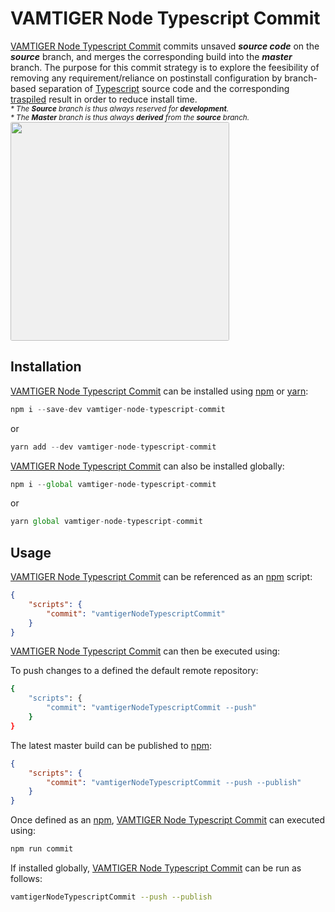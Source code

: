# VAMTIGER Node Typescript Commit
[VAMTIGER Node Typescript Commit](https://github.com/vamtiger-project/vamtiger-node-typescript-commit) commits unsaved **_source code_** on the **_source_** branch, and merges the corresponding build into the **_master_** branch. The purpose for this commit strategy is to explore the feesibility of removing any requirement/reliance on postinstall configuration by branch-based separation of [Typescript](https://www.typescriptlang.org/) source code and the corresponding [traspiled](https://www.stevefenton.co.uk/2012/11/compiling-vs-transpiling/) result in order to reduce install time.<br>
<sup>_* The **Source** branch is thus always reserved for **development**._</sup><br>
<sup>_* The **Master** branch is thus always **derived** from the **source** branch._</sup><br>
<img src=https://cdn.rawgit.com/vamtiger-project/vamtiger-node-typescript-commit/HEAD/asset/image/vamtiger-node-typescript-commit.svg style="max-height: 350px; background-color: #f0f0f0; border-radius: 3px" height=350>

## Installation
[VAMTIGER Node Typescript Commit](https://github.com/vamtiger-project/vamtiger-node-typescript-commit) can be installed using [npm](https://www.npmjs.com/) or [yarn](https://yarnpkg.com/lang/en/):
```javascript
npm i --save-dev vamtiger-node-typescript-commit
```
or
```javascript
yarn add --dev vamtiger-node-typescript-commit
```

[VAMTIGER Node Typescript Commit](https://github.com/vamtiger-project/vamtiger-node-typescript-commit) can also be installed globally:
```javascript
npm i --global vamtiger-node-typescript-commit 
```
or
```javascript
yarn global vamtiger-node-typescript-commit 
```

## Usage
[VAMTIGER Node Typescript Commit](https://github.com/vamtiger-project/vamtiger-node-typescript-commit) can be referenced as an [npm](https://www.npmjs.com/) script:
```json
{
    "scripts": {
        "commit": "vamtigerNodeTypescriptCommit"
    }
}
```

[VAMTIGER Node Typescript Commit](https://github.com/vamtiger-project/vamtiger-node-typescript-commit) can then be executed using:

To push changes to a defined the default remote repository:
```bash
{
    "scripts": {
        "commit": "vamtigerNodeTypescriptCommit --push"
    }
}
```

The latest master build can be published to [npm](https://www.npmjs.com/):
```json
{
    "scripts": {
        "commit": "vamtigerNodeTypescriptCommit --push --publish"
    }
}
```

Once defined as an [npm](https://www.npmjs.com/), [VAMTIGER Node Typescript Commit](https://github.com/vamtiger-project/vamtiger-node-typescript-commit) can executed using:
```bash
npm run commit
```

If installed globally, [VAMTIGER Node Typescript Commit](https://github.com/vamtiger-project/vamtiger-node-typescript-commit) can be run as follows:
```bash
vamtigerNodeTypescriptCommit --push --publish
```